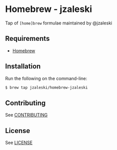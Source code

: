 # Homebrew - jzaleski

Tap of `[home]brew` formulae maintained by @jzaleski

## Requirements

* [Homebrew](https://github.com/Homebrew/brew)

## Installation

Run the following on the command-line:

```sh
$ brew tap jzaleski/homebrew-jzaleski
```

## Contributing

See [CONTRIBUTING](CONTRIBUTING.md)

## License

See [LICENSE](LICENSE)
